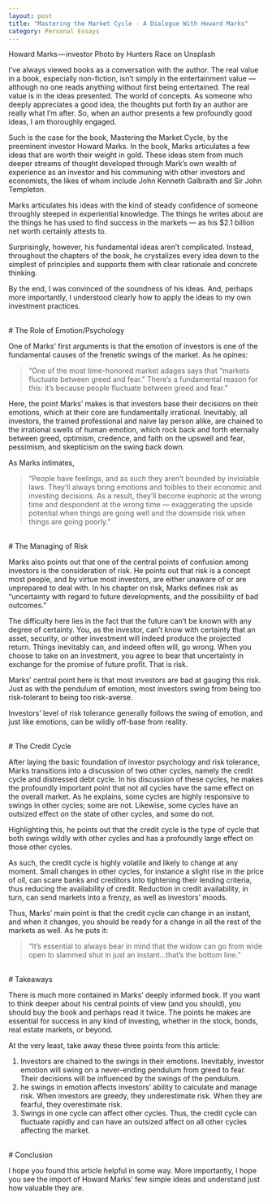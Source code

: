 ```yaml
---
layout: post 
title: "Mastering the Market Cycle - A Dialogue With Howard Marks"
category: Personal Essays
---
```

Howard Marks — investor
Photo by Hunters Race on Unsplash

I’ve always viewed books as a conversation with the author. The real value in a book, especially non-fiction, isn’t simply in the entertainment value — although no one reads anything without first being entertained. The real value is in the ideas presented. The world of concepts. As someone who deeply appreciates a good idea, the thoughts put forth by an author are really what I’m after. So, when an author presents a few profoundly good ideas, I am thoroughly engaged.

Such is the case for the book, Mastering the Market Cycle, by the preeminent investor Howard Marks. In the book, Marks articulates a few ideas that are worth their weight in gold. These ideas stem from much deeper streams of thought developed through Mark’s own wealth of experience as an investor and his communing with other investors and economists, the likes of whom include John Kenneth Galbraith and Sir John Templeton.

Marks articulates his ideas with the kind of steady confidence of someone throughly steeped in experiential knowledge. The things he writes about are the things he has used to find success in the markets — as his $2.1 billion net worth certainly attests to.

Surprisingly, however, his fundamental ideas aren’t complicated. Instead, throughout the chapters of the book, he crystalizes every idea down to the simplest of principles and supports them with clear rationale and concrete thinking.

By the end, I was convinced of the soundness of his ideas. And, perhaps more importantly, I understood clearly how to apply the ideas to my own investment practices.

<br>
# The Role of Emotion/Psychology

One of Marks’ first arguments is that the emotion of investors is one of the fundamental causes of the frenetic swings of the market. As he opines:

> “One of the most time-honored market adages says that “markets fluctuate between greed and fear.” There’s a fundamental reason for this: it’s because people fluctuate between greed and fear.”

Here, the point Marks’ makes is that investors base their decisions on their emotions, which at their core are fundamentally irrational. Inevitably, all investors, the trained professional and naive lay person alike, are chained to the irrational swells of human emotion, which rock back and forth eternally between greed, optimism, credence, and faith on the upswell and fear, pessimism, and skepticism on the swing back down.

As Marks intimates,

> “People have feelings, and as such they aren’t bounded by inviolable laws. They’ll always bring emotions and foibles to their economic and investing decisions. As a result, they’ll become euphoric at the wrong time and despondent at the wrong time — exaggerating the upside potential when things are going well and the downside risk when things are going poorly.”

<br>
# The Managing of Risk

Marks also points out that one of the central points of confusion among investors is the consideration of risk. He points out that risk is a concept most people, and by virtue most investors, are either unaware of or are unprepared to deal with. In his chapter on risk, Marks defines risk as “uncertainty with regard to future developments, and the possibility of bad outcomes.”

The difficulty here lies in the fact that the future can’t be known with any degree of certainty. You, as the investor, can’t know with certainty that an asset, security, or other investment will indeed produce the projected return. Things inevitably can, and indeed often will, go wrong. When you choose to take on an investment, you agree to bear that uncertainty in exchange for the promise of future profit. That is risk.

Marks’ central point here is that most investors are bad at gauging this risk. Just as with the pendulum of emotion, most investors swing from being too risk-tolerant to being too risk-averse.

Investors’ level of risk tolerance generally follows the swing of emotion, and just like emotions, can be wildly off-base from reality.

<br>
# The Credit Cycle

After laying the basic foundation of investor psychology and risk tolerance, Marks transitions into a discussion of two other cycles, namely the credit cycle and distressed debt cycle. In his discussion of these cycles, he makes the profoundly important point that not all cycles have the same effect on the overall market. As he explains, some cycles are highly responsive to swings in other cycles; some are not. Likewise, some cycles have an outsized effect on the state of other cycles, and some do not.

Highlighting this, he points out that the credit cycle is the type of cycle that both swings wildly with other cycles and has a profoundly large effect on those other cycles.

As such, the credit cycle is highly volatile and likely to change at any moment. Small changes in other cycles, for instance a slight rise in the price of oil, can scare banks and creditors into tightening their lending criteria, thus reducing the availability of credit. Reduction in credit availability, in turn, can send markets into a frenzy, as well as investors’ moods.

Thus, Marks’ main point is that the credit cycle can change in an instant, and when it changes, you should be ready for a change in all the rest of the markets as well. As he puts it:

> “It’s essential to always bear in mind that the widow can go from wide open to slammed shut in just an instant…that’s the bottom line.”

<br>
# Takeaways

There is much more contained in Marks’ deeply informed book. If you want to think deeper about his central points of view (and you should), you should buy the book and perhaps read it twice. The points he makes are essential for success in any kind of investing, whether in the stock, bonds, real estate markets, or beyond.

At the very least, take away these three points from this article:

1. Investors are chained to the swings in their emotions. Inevitably, investor emotion will swing on a never-ending pendulum from greed to fear. Their decisions will be influenced by the swings of the pendulum.
2. he swings in emotion affects investors’ ability to calculate and manage risk. When investors are greedy, they underestimate risk. When they are fearful, they overestimate risk.
3. Swings in one cycle can affect other cycles. Thus, the credit cycle can fluctuate rapidly and can have an outsized affect on all other cycles affecting the market.

<br>
# Conclusion

I hope you found this article helpful in some way. More importantly, I hope you see the import of Howard Marks’ few simple ideas and understand just how valuable they are.